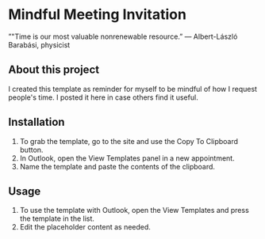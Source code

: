 # Mindful Meeting Invitation

”"Time is our most valuable nonrenewable resource.”
— Albert-László Barabási, physicist

## About this project
I created this template as reminder for myself to be mindful of how I request people's time. I posted it here in case others find it useful.

## Installation
1. To grab the template, go to the site and use the Copy To Clipboard button.
2. In Outlook, open the View Templates panel in a new appointment.
3. Name the template and paste the contents of the clipboard.

## Usage
1. To use the template with Outlook, open the View Templates and press the template in the list.
2. Edit the placeholder content as needed.
